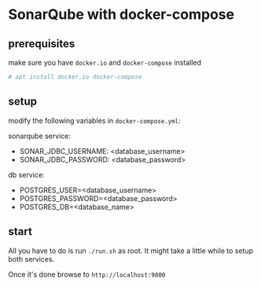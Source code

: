 # SonarQube with docker-compose

## prerequisites

make sure you have `docker.io` and `docker-compose` installed

```sh
# apt install docker.io docker-compose
```

## setup

modify the following variables in `docker-compose.yml`:

sonarqube service:

* SONAR_JDBC_USERNAME: <database_username>
* SONAR_JDBC_PASSWORD: <database_password>

db service:

* POSTGRES_USER=<database_username>
* POSTGRES_PASSWORD=<database_password>
* POSTGRES_DB=<database_name>

## start

All you have to do is run `./run.sh` as root. It might take a little while to setup both services.

Once it's done browse to `http://localhost:9000`
